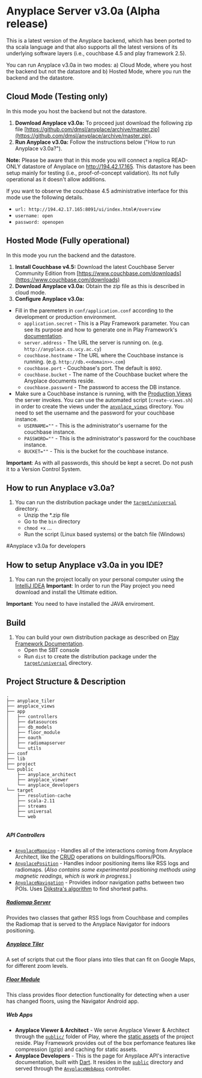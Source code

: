 # Anyplace Server v3.0a (Alpha release)
This is a latest version of the Anyplace backend, which has been ported to tha scala language and that also supports all the latest versions of its underlying software layers (i.e., couchbase 4.5 and play framework 2.5).

You can run Anyplace v3.0a in two modes: a) Cloud Mode, where you host the backend but not the datastore and b) Hosted Mode, where you run the backend and the datastore.
 
## Cloud Mode (Testing only) 
 In this mode you host the backend but not the datastore.
 1. **Download Anyplace v3.0a:** To proceed just download the following zip file [https://github.com/dmsl/anyplace/archive/master.zip](https://github.com/dmsl/anyplace/archive/master.zip).   
 2. **Run Anyplace v3.0a:** Follow the instructions below ("How to run Anyplace v3.0a?").
   
 **Note:** Please be aware that in this mode you will connect a replica READ-ONLY datastore of Anyplace on http://194.42.17.165. This datastore has been setup mainly for testing (i.e., proof-of-concept validation). Its not fully operational as it doesn't allow additions. 
 
 If you want to observe the couchbase 4.5 administrative interface for this mode use the following details. 
  
 * `url: http://194.42.17.165:8091/ui/index.html#/overview`
 * `username: open`
 * `password: openopen`

## Hosted Mode (Fully operational)
  In this mode you run the backend and the datastore.
  1. **Install Couchbase v4.5:** Download the latest Couchbase Server Community Edition from [https://www.couchbase.com/downloads](https://www.couchbase.com/downloads)  
  2. **Download Anyplace v3.0a:** Obtain the zip file as this is described in cloud mode.
  3. **Configure Anyplace v3.0a:**  

+ Fill in the paremeters in `conf/application.conf` according to the development or production environment.
    * `application.secret` - This is a Play Framework parameter. You can see its purpose and how to generate one in Play Framework's [documentation](https://www.playframework.com/documentation/2.5.x/ApplicationSecret).
    * `server.address` - The URL the server is running on. (e.g. `http://anyplace.cs.ucy.ac.cy`)
    * `couchbase.hostname` - The URL where the Couchbase instance is running. (e.g. `http://db.<<domain>>.com`)
    * `couchbase.port` - Couchbase's port. The default is `8092`.
    * `couchbase.bucket` - The name of the Couchbase bucket where the Anyplace documents reside.
    * `couchbase.password` - The password to access the DB instance.
+ Make sure a Couchbase instance is running, with the [Production Views](https://developer.couchbase.com/documentation/server/4.6/introduction/whats-new.html) the server invokes.
You can use the automated script (`create-views.sh`) in order to create the views under the [`anyplace_views`](anyplace_views) directory.
You need to set the username and the password for your couchbase instance.  
    * `USERNAME=""` - This is the administrator's username for the couchbase instance.
    * `PASSWORD=""` - This is the administrator's password for the couchbase instance.
    * `BUCKET=""` - This is the bucket for the couchbase instance.

**Important**: As with all passwords, this should be kept a secret. Do not push it to a Version Control System.
 
## How to run Anyplace v3.0a?
1. You can run the distribution package under the  [`target/universal`](target/universal) directory.
    * Unzip the *.zip file
    * Go to the `bin` directory
    * `chmod +x` ...
    * Run the script (Linux based systems) or the batch file (Windows)

#Anyplace v3.0a for developers

## How to setup Anyplace v3.0a in you IDE?
1. You can run the project locally on your personal computer using the [IntelliJ IDEA](https://www.jetbrains.com/idea/download/)
**Important**: In order to run the Play project you need download and install the Ultimate edition.


**Important**: You need to have installed the JAVA enviroment.

## Build
1. You can build your own distribution package as described on [Play Framework Documentation](https://www.playframework.com/documentation/2.5.x/Deploying).
    * Open the SBT console
    * Run `dist` to create the distribution package under the [`target/universal`](target/universal) directory.
    
## Project Structure & Description  
```
.
├── anyplace_tiler
├── anyplace_views
├── app
│   ├── controllers
│   ├── datasources
│   ├── db_models
│   ├── floor_module
│   ├── oauth
│   ├── radiomapserver
│   └── utils
├── conf
├── lib
├── project
└── public
    ├── anyplace_architect
    ├── anyplace_viewer
    └── anyplace_developers
└── target
    ├── resolution-cache
    ├── scala-2.11
    ├── streams
    ├── universal
    └── web


```

##### API Controllers
* [`AnyplaceMapping`](app/controllers/AnyplaceMapping.java) - Handles all of the interactions coming from Anyplace Architect, like the [CRUD](https://en.wikipedia.org/wiki/Create,_read,_update_and_delete) operations on buildings/floors/POIs. 
* [`AnyplacePosition`](app/controllers/AnyplacePosition.java) - Handles indoor positioning items like RSS logs and radiomaps. (_Also contains some experimental positioning methods using magnetic readings, which is work in progress._) 
* [`AnyplaceNavigation`](app/controllers/AnyplaceNavigation.java) - Provides indoor navigation paths between two POIs. Uses [Dijkstra's algorithm](https://en.wikipedia.org/wiki/Dijkstra%27s_algorithm) to find shortest paths.

##### [Radiomap Server](app/radiomapserver)  
Provides two classes that gather RSS logs from Couchbase and compiles the Radiomap that is served to the Anyplace Navigator for indoors positioning.

##### [Anyplace Tiler](anyplace_tiler)  
A set of scripts that cut the floor plans into tiles that can fit on Google Maps, for different zoom levels.

##### [Floor Module](app/floor_module)
This class provides floor detection functionality for detecting when a user has changed floors, using the Navigator Android app.

##### Web Apps
* **Anyplace Viewer & Architect** - We serve Anyplace Viewer & Architect through the [`public/`](public) folder of Play, where the [static assets](https://www.playframework.com/documentation/2.2.x/Assets) of the project reside. Play Framework provides out of the box perfomance features like compression (gzip) and caching for static assets.
* **Anyplace Developers** - This is the page for Anyplace API's interactive documentation, built with [Dart](https://www.dartlang.org/). It resides in the [`public`](public) directory and served through the [`AnyplaceWebApps`](app/controllers/AnyplaceWebApps.java) controller.
